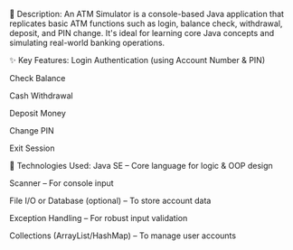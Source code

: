📄 Description:
An ATM Simulator is a console-based Java application that replicates basic ATM functions such as login, balance check, withdrawal, deposit, and PIN change. It's ideal for learning core Java concepts and simulating real-world banking operations.

✨ Key Features:
Login Authentication (using Account Number & PIN)

Check Balance

Cash Withdrawal

Deposit Money

Change PIN

Exit Session

🧰 Technologies Used:
Java SE – Core language for logic & OOP design

Scanner – For console input

File I/O or Database (optional) – To store account data

Exception Handling – For robust input validation

Collections (ArrayList/HashMap) – To manage user accounts

